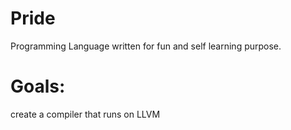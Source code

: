 # Pride
Programming Language written for fun and self learning purpose.

# Goals:
create a compiler that runs on LLVM
